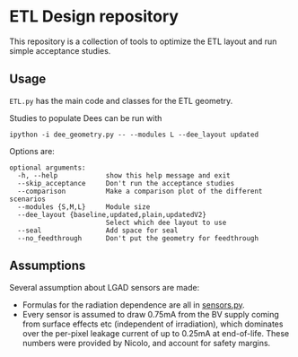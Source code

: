 # ETL Design repository

This repository is a collection of tools to optimize the ETL layout and run simple acceptance studies.

## Usage

`ETL.py` has the main code and classes for the ETL geometry.

Studies to populate Dees can be run with 
``` shell
ipython -i dee_geometry.py -- --modules L --dee_layout updated
```
Options are:
``` shell
optional arguments:
  -h, --help            show this help message and exit
  --skip_acceptance     Don't run the acceptance studies
  --comparison          Make a comparison plot of the different scenarios
  --modules {S,M,L}     Module size
  --dee_layout {baseline,updated,plain,updatedV2}
                        Select which dee layout to use
  --seal                Add space for seal
  --no_feedthrough      Don't put the geometry for feedthrough
```

## Assumptions

Several assumption about LGAD sensors are made:
- Formulas for the radiation dependence are all in [sensors.py](sensors.py).
- Every sensor is assumed to draw 0.75mA from the BV supply coming from surface effects etc (independent of irradiation), which dominates over the per-pixel leakage current of up to 0.25mA at end-of-life. 
These numbers were provided by Nicolo, and account for safety margins.
